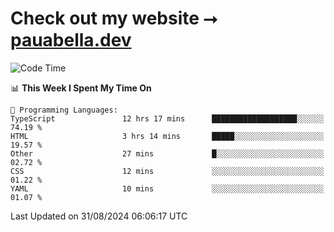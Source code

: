 # Check out my website ⭢ [pauabella.dev](https://pauabella.dev)

<!--START_SECTION:waka-->
![Code Time](http://img.shields.io/badge/Code%20Time-3%2C675%20hrs%2011%20mins-blue)

📊 **This Week I Spent My Time On** 

```text
💬 Programming Languages: 
TypeScript               12 hrs 17 mins      ███████████████████░░░░░░   74.19 % 
HTML                     3 hrs 14 mins       █████░░░░░░░░░░░░░░░░░░░░   19.57 % 
Other                    27 mins             █░░░░░░░░░░░░░░░░░░░░░░░░   02.72 % 
CSS                      12 mins             ░░░░░░░░░░░░░░░░░░░░░░░░░   01.22 % 
YAML                     10 mins             ░░░░░░░░░░░░░░░░░░░░░░░░░   01.07 % 
```


 Last Updated on 31/08/2024 06:06:17 UTC
<!--END_SECTION:waka-->

